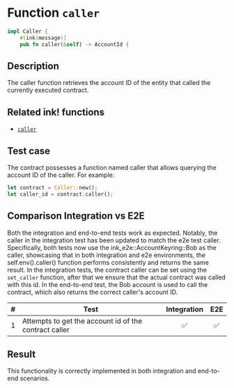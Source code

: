 # Function `caller`

```rust
impl Caller {
    #[ink(message)]
    pub fn caller(&self) -> AccountId {
```

## Description

The caller function retrieves the account ID of the entity that called the currently executed contract.

## Related ink! functions

- [`caller`](https://paritytech.github.io/ink/ink_env/fn.caller.html)

## Test case

The contract possesses a function named caller that allows querying the account ID of the caller. For example:

```rust
let contract = Caller::new();
let caller_id = contract.caller();
```

## Comparison Integration vs E2E

Both the integration and end-to-end tests work as expected. Notably, the caller in the integration test has been updated to match the e2e test caller. Specifically, both tests now use the ink_e2e::AccountKeyring::Bob as the caller, showcasing that in both integration and e2e environments, the self.env().caller() function performs consistently and returns the same result. In the integration tests, the contract caller can be set using the `set_caller` function, after that we ensure that the actual contract was called with this id. In the end-to-end test, the Bob account is used to call the contract, which also returns the correct caller's account ID.

| \#  | Test                                                  | Integration | E2E |
| --- | ----------------------------------------------------- | :---------: | :-: |
| 1   | Attempts to get the account id of the contract caller |     ✅      | ✅  |

## Result

This functionality is correctly implemented in both integration and end-to-end scenarios.
